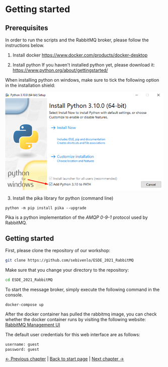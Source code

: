 # Getting started

## Prerequisites
In order to run the scripts and the RabbitMQ broker, please follow the instructions below.
1. Install docker
https://www.docker.com/products/docker-desktop

2. Install python
If you haven't installed python yet, please download it:
https://www.python.org/about/gettingstarted/

When installing python on windows, make sure to tick the following option in the installation shield:

![Add python to PATH](img/python_installations.png)

3. Install the pika library for python (command line)
```
python -m pip install pika --upgrade
```
Pika is a python implementation of the *AMQP 0-9-1* protocol used by RabbitMQ.

## Getting started 
First, please clone the repository of our workshop:
```sh
git clone https://github.com/sebivenlo/ESDE_2021_RabbitMQ
```
Make sure that you change your directory to the repository:
```sh
cd ESDE_2021_RabbitMQ
```
To start the message broker, simply execute the following command in the console. 

```
docker-compose up
```

After the docker container has pulled the rabbitmq image, you can check whether the docker container runs by visiting the following website:
[RabbitMQ Management UI](http://127.0.0.1:15672/)

The default user credentials for this web interface are as follows:
```
username: guest
password: guest
```


[← Previous chapter](presentation/index.html) | [Back to start page](index.md) | [Next chapter →](exercises.md)